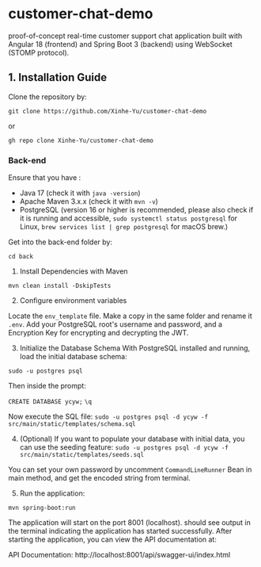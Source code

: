 # customer-chat-demo
 proof-of-concept real-time customer support chat application built with Angular 18 (frontend) and Spring Boot 3 (backend) using WebSocket (STOMP protocol).

## 1. Installation Guide

Clone the repository by:

`git clone https://github.com/Xinhe-Yu/customer-chat-demo`

or

`gh repo clone Xinhe-Yu/customer-chat-demo`

### Back-end
Ensure that you have :

- Java 17 (check it with `java -version`)
- Apache Maven 3.x.x (check it with `mvn -v`)
- PostgreSQL (version 16 or higher is recommended, please also check if it is running and accessible, `sudo systemctl status postgresql` for Linux, `brew services list | grep postgresql` for macOS brew.)

Get into the back-end folder by:

`cd back`

1. Install Dependencies with Maven

`mvn clean install -DskipTests`

2. Configure environment variables

Locate the `env_template` file. Make a copy in the same folder and rename it `.env`. Add your PostgreSQL root's username and password, and a Encryption Key for encrypting and decrypting the JWT.

3. Initialize the Database Schema With PostgreSQL installed and running, load the initial database schema:

`sudo -u postgres psql`

Then inside the prompt:

`CREATE DATABASE ycyw;`
`\q`

Now execute the SQL file:
`sudo -u postgres psql -d ycyw -f src/main/static/templates/schema.sql`

4. (Optional) If you want to populate your database with initial data, you can use the seeding feature:
`sudo -u postgres psql -d ycyw -f src/main/static/templates/seeds.sql`

You can set your own password by uncomment `CommandLineRunner` Bean in main method, and get the encoded string from terminal.

5. Run the application:

`mvn spring-boot:run`

The application will start on the port 8001 (localhost). should see output in the terminal indicating the application has started successfully.
After starting the application, you can view the API documentation at:

API Documentation: http://localhost:8001/api/swagger-ui/index.html
